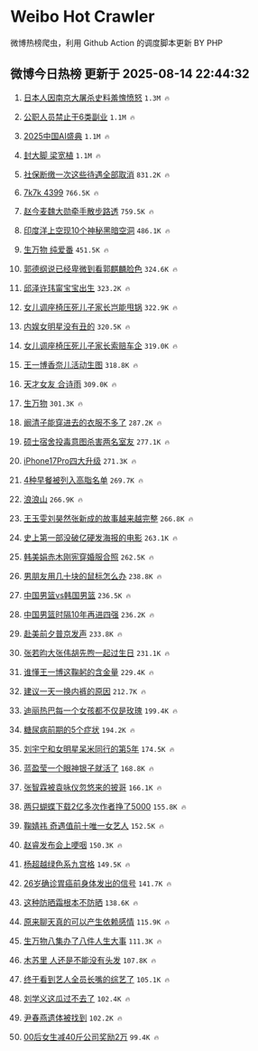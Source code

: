 # Weibo Hot Crawler 



微博热榜爬虫，利用 Github Action 的调度脚本更新 BY PHP 


## 微博今日热榜 更新于 2025-08-14 22:44:32 
1. [日本人因南京大屠杀史料羞愧愤怒](https://s.weibo.com/weibo?q=%23%E6%97%A5%E6%9C%AC%E4%BA%BA%E5%9B%A0%E5%8D%97%E4%BA%AC%E5%A4%A7%E5%B1%A0%E6%9D%80%E5%8F%B2%E6%96%99%E7%BE%9E%E6%84%A7%E6%84%A4%E6%80%92%23&t=31&band_rank=1&Refer=top) `1.3M 🔥` 

1. [公职人员禁止干6类副业](https://s.weibo.com/weibo?q=%23%E5%85%AC%E8%81%8C%E4%BA%BA%E5%91%98%E7%A6%81%E6%AD%A2%E5%B9%B26%E7%B1%BB%E5%89%AF%E4%B8%9A%23&t=31&band_rank=2&Refer=top) `1.1M 🔥` 

1. [2025中国AI盛典](https://s.weibo.com/weibo?q=%232025%E4%B8%AD%E5%9B%BDAI%E7%9B%9B%E5%85%B8%23&t=31&band_rank=3&Refer=top) `1.1M 🔥` 

1. [封大脚 梁宽植](https://s.weibo.com/weibo?q=%E5%B0%81%E5%A4%A7%E8%84%9A%20%E6%A2%81%E5%AE%BD%E6%A4%8D&t=31&band_rank=4&Refer=top) `1.1M 🔥` 

1. [社保断缴一次这些待遇全部取消](https://s.weibo.com/weibo?q=%23%E7%A4%BE%E4%BF%9D%E6%96%AD%E7%BC%B4%E4%B8%80%E6%AC%A1%E8%BF%99%E4%BA%9B%E5%BE%85%E9%81%87%E5%85%A8%E9%83%A8%E5%8F%96%E6%B6%88%23&t=31&band_rank=5&Refer=top) `831.2K 🔥` 

1. [7k7k 4399](https://s.weibo.com/weibo?q=7k7k%204399&t=31&band_rank=6&Refer=top) `766.5K 🔥` 

1. [赵今麦魏大勋牵手散步路透](https://s.weibo.com/weibo?q=%23%E8%B5%B5%E4%BB%8A%E9%BA%A6%E9%AD%8F%E5%A4%A7%E5%8B%8B%E7%89%B5%E6%89%8B%E6%95%A3%E6%AD%A5%E8%B7%AF%E9%80%8F%23&t=31&band_rank=7&Refer=top) `759.5K 🔥` 

1. [印度洋上空现10个神秘黑暗空洞](https://s.weibo.com/weibo?q=%23%E5%8D%B0%E5%BA%A6%E6%B4%8B%E4%B8%8A%E7%A9%BA%E7%8E%B010%E4%B8%AA%E7%A5%9E%E7%A7%98%E9%BB%91%E6%9A%97%E7%A9%BA%E6%B4%9E%23&t=31&band_rank=8&Refer=top) `486.1K 🔥` 

1. [生万物 纯爱番](https://s.weibo.com/weibo?q=%E7%94%9F%E4%B8%87%E7%89%A9%20%E7%BA%AF%E7%88%B1%E7%95%AA&t=31&band_rank=9&Refer=top) `451.5K 🔥` 

1. [郭德纲说已经卑微到看郭麒麟脸色](https://s.weibo.com/weibo?q=%23%E9%83%AD%E5%BE%B7%E7%BA%B2%E8%AF%B4%E5%B7%B2%E7%BB%8F%E5%8D%91%E5%BE%AE%E5%88%B0%E7%9C%8B%E9%83%AD%E9%BA%92%E9%BA%9F%E8%84%B8%E8%89%B2%23&t=31&band_rank=10&Refer=top) `324.6K 🔥` 

1. [邱泽许玮甯宝宝出生](https://s.weibo.com/weibo?q=%23%E9%82%B1%E6%B3%BD%E8%AE%B8%E7%8E%AE%E7%94%AF%E5%AE%9D%E5%AE%9D%E5%87%BA%E7%94%9F%23&t=31&band_rank=11&Refer=top) `323.2K 🔥` 

1. [女儿调座椅压死儿子家长岂能甩锅](https://s.weibo.com/weibo?q=%23%E5%A5%B3%E5%84%BF%E8%B0%83%E5%BA%A7%E6%A4%85%E5%8E%8B%E6%AD%BB%E5%84%BF%E5%AD%90%E5%AE%B6%E9%95%BF%E5%B2%82%E8%83%BD%E7%94%A9%E9%94%85%23&t=31&band_rank=12&Refer=top) `322.9K 🔥` 

1. [内娱女明星没有丑的](https://s.weibo.com/weibo?q=%23%E5%86%85%E5%A8%B1%E5%A5%B3%E6%98%8E%E6%98%9F%E6%B2%A1%E6%9C%89%E4%B8%91%E7%9A%84%23&t=31&band_rank=13&Refer=top) `320.5K 🔥` 

1. [女儿调座椅压死儿子家长索赔车企](https://s.weibo.com/weibo?q=%23%E5%A5%B3%E5%84%BF%E8%B0%83%E5%BA%A7%E6%A4%85%E5%8E%8B%E6%AD%BB%E5%84%BF%E5%AD%90%E5%AE%B6%E9%95%BF%E7%B4%A2%E8%B5%94%E8%BD%A6%E4%BC%81%23&t=31&band_rank=14&Refer=top) `319.0K 🔥` 

1. [王一博香奈儿活动生图](https://s.weibo.com/weibo?q=%E7%8E%8B%E4%B8%80%E5%8D%9A%E9%A6%99%E5%A5%88%E5%84%BF%E6%B4%BB%E5%8A%A8%E7%94%9F%E5%9B%BE&t=31&band_rank=15&Refer=top) `318.8K 🔥` 

1. [天才女友 合诗雨](https://s.weibo.com/weibo?q=%E5%A4%A9%E6%89%8D%E5%A5%B3%E5%8F%8B%20%E5%90%88%E8%AF%97%E9%9B%A8&t=31&band_rank=16&Refer=top) `309.0K 🔥` 

1. [生万物](https://s.weibo.com/weibo?q=%E7%94%9F%E4%B8%87%E7%89%A9&t=31&band_rank=17&Refer=top) `301.3K 🔥` 

1. [阚清子能穿进去的衣服不多了](https://s.weibo.com/weibo?q=%23%E9%98%9A%E6%B8%85%E5%AD%90%E8%83%BD%E7%A9%BF%E8%BF%9B%E5%8E%BB%E7%9A%84%E8%A1%A3%E6%9C%8D%E4%B8%8D%E5%A4%9A%E4%BA%86%23&t=31&band_rank=18&Refer=top) `287.2K 🔥` 

1. [硕士宿舍投毒意图杀害两名室友](https://s.weibo.com/weibo?q=%23%E7%A1%95%E5%A3%AB%E5%AE%BF%E8%88%8D%E6%8A%95%E6%AF%92%E6%84%8F%E5%9B%BE%E6%9D%80%E5%AE%B3%E4%B8%A4%E5%90%8D%E5%AE%A4%E5%8F%8B%23&t=31&band_rank=19&Refer=top) `277.1K 🔥` 

1. [iPhone17Pro四大升级](https://s.weibo.com/weibo?q=%23iPhone17Pro%E5%9B%9B%E5%A4%A7%E5%8D%87%E7%BA%A7%23&t=31&band_rank=20&Refer=top) `271.3K 🔥` 

1. [4种早餐被列入高脂名单](https://s.weibo.com/weibo?q=%234%E7%A7%8D%E6%97%A9%E9%A4%90%E8%A2%AB%E5%88%97%E5%85%A5%E9%AB%98%E8%84%82%E5%90%8D%E5%8D%95%23&t=31&band_rank=21&Refer=top) `269.7K 🔥` 

1. [浪浪山](https://s.weibo.com/weibo?q=%E6%B5%AA%E6%B5%AA%E5%B1%B1&t=31&band_rank=22&Refer=top) `266.9K 🔥` 

1. [王玉雯刘昊然张新成的故事越来越完整](https://s.weibo.com/weibo?q=%E7%8E%8B%E7%8E%89%E9%9B%AF%E5%88%98%E6%98%8A%E7%84%B6%E5%BC%A0%E6%96%B0%E6%88%90%E7%9A%84%E6%95%85%E4%BA%8B%E8%B6%8A%E6%9D%A5%E8%B6%8A%E5%AE%8C%E6%95%B4&t=31&band_rank=23&Refer=top) `266.8K 🔥` 

1. [史上第一部没破亿硬发海报的电影](https://s.weibo.com/weibo?q=%E5%8F%B2%E4%B8%8A%E7%AC%AC%E4%B8%80%E9%83%A8%E6%B2%A1%E7%A0%B4%E4%BA%BF%E7%A1%AC%E5%8F%91%E6%B5%B7%E6%8A%A5%E7%9A%84%E7%94%B5%E5%BD%B1&t=31&band_rank=24&Refer=top) `263.1K 🔥` 

1. [韩美娟赤木刚宪穿婚服合照](https://s.weibo.com/weibo?q=%E9%9F%A9%E7%BE%8E%E5%A8%9F%E8%B5%A4%E6%9C%A8%E5%88%9A%E5%AE%AA%E7%A9%BF%E5%A9%9A%E6%9C%8D%E5%90%88%E7%85%A7&t=31&band_rank=25&Refer=top) `262.5K 🔥` 

1. [男朋友用几十块的鼠标怎么办](https://s.weibo.com/weibo?q=%E7%94%B7%E6%9C%8B%E5%8F%8B%E7%94%A8%E5%87%A0%E5%8D%81%E5%9D%97%E7%9A%84%E9%BC%A0%E6%A0%87%E6%80%8E%E4%B9%88%E5%8A%9E&t=31&band_rank=26&Refer=top) `238.8K 🔥` 

1. [中国男篮vs韩国男篮](https://s.weibo.com/weibo?q=%E4%B8%AD%E5%9B%BD%E7%94%B7%E7%AF%AEvs%E9%9F%A9%E5%9B%BD%E7%94%B7%E7%AF%AE&t=31&band_rank=27&Refer=top) `236.5K 🔥` 

1. [中国男篮时隔10年再进四强](https://s.weibo.com/weibo?q=%23%E4%B8%AD%E5%9B%BD%E7%94%B7%E7%AF%AE%E6%97%B6%E9%9A%9410%E5%B9%B4%E5%86%8D%E8%BF%9B%E5%9B%9B%E5%BC%BA%23&t=31&band_rank=28&Refer=top) `236.2K 🔥` 

1. [赴美前夕普京发声](https://s.weibo.com/weibo?q=%23%E8%B5%B4%E7%BE%8E%E5%89%8D%E5%A4%95%E6%99%AE%E4%BA%AC%E5%8F%91%E5%A3%B0%23&t=31&band_rank=29&Refer=top) `233.8K 🔥` 

1. [张若昀大张伟胡先煦一起过生日](https://s.weibo.com/weibo?q=%E5%BC%A0%E8%8B%A5%E6%98%80%E5%A4%A7%E5%BC%A0%E4%BC%9F%E8%83%A1%E5%85%88%E7%85%A6%E4%B8%80%E8%B5%B7%E8%BF%87%E7%94%9F%E6%97%A5&t=31&band_rank=30&Refer=top) `231.1K 🔥` 

1. [谁懂王一博这鞠躬的含金量](https://s.weibo.com/weibo?q=%E8%B0%81%E6%87%82%E7%8E%8B%E4%B8%80%E5%8D%9A%E8%BF%99%E9%9E%A0%E8%BA%AC%E7%9A%84%E5%90%AB%E9%87%91%E9%87%8F&t=31&band_rank=31&Refer=top) `229.4K 🔥` 

1. [建议一天一换内裤的原因](https://s.weibo.com/weibo?q=%E5%BB%BA%E8%AE%AE%E4%B8%80%E5%A4%A9%E4%B8%80%E6%8D%A2%E5%86%85%E8%A3%A4%E7%9A%84%E5%8E%9F%E5%9B%A0&t=31&band_rank=32&Refer=top) `212.7K 🔥` 

1. [迪丽热巴每一个女孩都不仅是玫瑰](https://s.weibo.com/weibo?q=%23%E8%BF%AA%E4%B8%BD%E7%83%AD%E5%B7%B4%E6%AF%8F%E4%B8%80%E4%B8%AA%E5%A5%B3%E5%AD%A9%E9%83%BD%E4%B8%8D%E4%BB%85%E6%98%AF%E7%8E%AB%E7%91%B0%23&t=31&band_rank=33&Refer=top) `199.4K 🔥` 

1. [糖尿病前期的5个症状](https://s.weibo.com/weibo?q=%E7%B3%96%E5%B0%BF%E7%97%85%E5%89%8D%E6%9C%9F%E7%9A%845%E4%B8%AA%E7%97%87%E7%8A%B6&t=31&band_rank=34&Refer=top) `194.2K 🔥` 

1. [刘宇宁和女明星呆米同行的第5年](https://s.weibo.com/weibo?q=%23%E5%88%98%E5%AE%87%E5%AE%81%E5%92%8C%E5%A5%B3%E6%98%8E%E6%98%9F%E5%91%86%E7%B1%B3%E5%90%8C%E8%A1%8C%E7%9A%84%E7%AC%AC5%E5%B9%B4%23&t=31&band_rank=35&Refer=top) `174.5K 🔥` 

1. [蓝盈莹一个眼神银子就活了](https://s.weibo.com/weibo?q=%E8%93%9D%E7%9B%88%E8%8E%B9%E4%B8%80%E4%B8%AA%E7%9C%BC%E7%A5%9E%E9%93%B6%E5%AD%90%E5%B0%B1%E6%B4%BB%E4%BA%86&t=31&band_rank=36&Refer=top) `168.8K 🔥` 

1. [张智霖被袁咏仪忽悠来的披哥](https://s.weibo.com/weibo?q=%E5%BC%A0%E6%99%BA%E9%9C%96%E8%A2%AB%E8%A2%81%E5%92%8F%E4%BB%AA%E5%BF%BD%E6%82%A0%E6%9D%A5%E7%9A%84%E6%8A%AB%E5%93%A5&t=31&band_rank=37&Refer=top) `166.1K 🔥` 

1. [两只蝴蝶下载2亿多次作者挣了5000](https://s.weibo.com/weibo?q=%23%E4%B8%A4%E5%8F%AA%E8%9D%B4%E8%9D%B6%E4%B8%8B%E8%BD%BD2%E4%BA%BF%E5%A4%9A%E6%AC%A1%E4%BD%9C%E8%80%85%E6%8C%A3%E4%BA%865000%23&t=31&band_rank=38&Refer=top) `155.8K 🔥` 

1. [鞠婧祎 奇遇值前十唯一女艺人](https://s.weibo.com/weibo?q=%E9%9E%A0%E5%A9%A7%E7%A5%8E%20%E5%A5%87%E9%81%87%E5%80%BC%E5%89%8D%E5%8D%81%E5%94%AF%E4%B8%80%E5%A5%B3%E8%89%BA%E4%BA%BA&t=31&band_rank=39&Refer=top) `152.5K 🔥` 

1. [赵睿发布会上哽咽](https://s.weibo.com/weibo?q=%23%E8%B5%B5%E7%9D%BF%E5%8F%91%E5%B8%83%E4%BC%9A%E4%B8%8A%E5%93%BD%E5%92%BD%23&t=31&band_rank=40&Refer=top) `150.3K 🔥` 

1. [杨超越绿色系九宫格](https://s.weibo.com/weibo?q=%E6%9D%A8%E8%B6%85%E8%B6%8A%E7%BB%BF%E8%89%B2%E7%B3%BB%E4%B9%9D%E5%AE%AB%E6%A0%BC&t=31&band_rank=41&Refer=top) `149.5K 🔥` 

1. [26岁确诊胃癌前身体发出的信号](https://s.weibo.com/weibo?q=26%E5%B2%81%E7%A1%AE%E8%AF%8A%E8%83%83%E7%99%8C%E5%89%8D%E8%BA%AB%E4%BD%93%E5%8F%91%E5%87%BA%E7%9A%84%E4%BF%A1%E5%8F%B7&t=31&band_rank=42&Refer=top) `141.7K 🔥` 

1. [这种防晒霜根本不防晒](https://s.weibo.com/weibo?q=%E8%BF%99%E7%A7%8D%E9%98%B2%E6%99%92%E9%9C%9C%E6%A0%B9%E6%9C%AC%E4%B8%8D%E9%98%B2%E6%99%92&t=31&band_rank=43&Refer=top) `138.6K 🔥` 

1. [原来聊天真的可以产生依赖感情](https://s.weibo.com/weibo?q=%E5%8E%9F%E6%9D%A5%E8%81%8A%E5%A4%A9%E7%9C%9F%E7%9A%84%E5%8F%AF%E4%BB%A5%E4%BA%A7%E7%94%9F%E4%BE%9D%E8%B5%96%E6%84%9F%E6%83%85&t=31&band_rank=44&Refer=top) `115.9K 🔥` 

1. [生万物八集办了八件人生大事](https://s.weibo.com/weibo?q=%E7%94%9F%E4%B8%87%E7%89%A9%E5%85%AB%E9%9B%86%E5%8A%9E%E4%BA%86%E5%85%AB%E4%BB%B6%E4%BA%BA%E7%94%9F%E5%A4%A7%E4%BA%8B&t=31&band_rank=45&Refer=top) `111.3K 🔥` 

1. [木苏里 人还是不能没有头发](https://s.weibo.com/weibo?q=%E6%9C%A8%E8%8B%8F%E9%87%8C%20%E4%BA%BA%E8%BF%98%E6%98%AF%E4%B8%8D%E8%83%BD%E6%B2%A1%E6%9C%89%E5%A4%B4%E5%8F%91&t=31&band_rank=46&Refer=top) `107.8K 🔥` 

1. [终于看到艺人全员长嘴的综艺了](https://s.weibo.com/weibo?q=%E7%BB%88%E4%BA%8E%E7%9C%8B%E5%88%B0%E8%89%BA%E4%BA%BA%E5%85%A8%E5%91%98%E9%95%BF%E5%98%B4%E7%9A%84%E7%BB%BC%E8%89%BA%E4%BA%86&t=31&band_rank=47&Refer=top) `105.1K 🔥` 

1. [刘学义这瓜过不去了](https://s.weibo.com/weibo?q=%E5%88%98%E5%AD%A6%E4%B9%89%E8%BF%99%E7%93%9C%E8%BF%87%E4%B8%8D%E5%8E%BB%E4%BA%86&t=31&band_rank=48&Refer=top) `102.4K 🔥` 

1. [尹春燕遗体被找到](https://s.weibo.com/weibo?q=%23%E5%B0%B9%E6%98%A5%E7%87%95%E9%81%97%E4%BD%93%E8%A2%AB%E6%89%BE%E5%88%B0%23&t=31&band_rank=49&Refer=top) `102.2K 🔥` 

1. [00后女生减40斤公司奖励2万](https://s.weibo.com/weibo?q=%2300%E5%90%8E%E5%A5%B3%E7%94%9F%E5%87%8F40%E6%96%A4%E5%85%AC%E5%8F%B8%E5%A5%96%E5%8A%B12%E4%B8%87%23&t=31&band_rank=50&Refer=top) `99.4K 🔥` 

